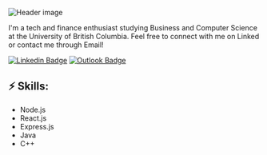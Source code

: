 ![Header image](https://raw.githubusercontent.com/)
<!-- You can create your own header images using Canva, it has a lot of templates. If you do, use the following link https://www.canva.com/join/celeriac-tread-jellyfish -->
I'm a tech and finance enthusiast studying Business and Computer Science at the University of British Columbia. Feel free to connect with me on Linked or contact me through Email!

[![Linkedin Badge](https://img.shields.io/badge/-LinkedIn-blue?style=flat-square&logo=Linkedin&logoColor=white&link=josh-zheng888)](https://www.linkedin.com/in/josh-zheng888/)
[![Outlook Badge](https://img.shields.io/badge/-Outlook-0078D4?style=flat-square&logo=Microsoft-Outlook&logoColor=white&link=mailto:joshzheng99@outlook.com)](mailto:joshzheng99@outlook.com)

## ⚡ Skills:
- Node.js
- React.js
- Express.js
- Java
- C++
